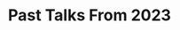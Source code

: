 ---
layout: past-talk-overview
title: "Past Talks From 2023"
year: 2023
permalink: /past-years/2023/talks/
---